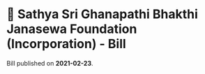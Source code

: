 # 📄  Sathya Sri Ghanapathi Bhakthi Janasewa Foundation (Incorporation) - Bill

Bill published on **2021-02-23**.
